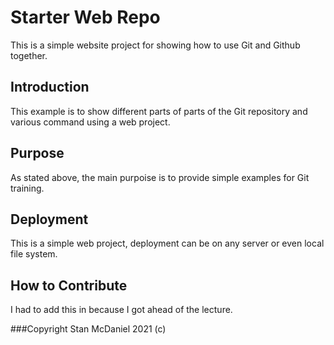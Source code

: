 # Starter Web Repo

This is a simple website project for showing how to use Git and Github together.
## Introduction

This example is to show different parts of parts of the Git repository and various command using a web project.

## Purpose

As stated above, the main purpoise is to provide simple examples for Git training. 

## Deployment
This is a simple web project, deployment can be on any server or even local file system. 

## How to Contribute
I had to add this in because I got ahead of the lecture.

###Copyright
Stan McDaniel 2021 (c)
